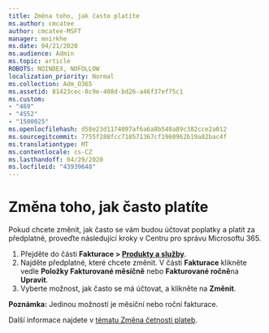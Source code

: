 ```yaml
---
title: Změna toho, jak často platíte
ms.author: cmcatee
author: cmcatee-MSFT
manager: mnirkhe
ms.date: 04/21/2020
ms.audience: Admin
ms.topic: article
ROBOTS: NOINDEX, NOFOLLOW
localization_priority: Normal
ms.collection: Adm_O365
ms.assetid: 81423cec-8c9e-408d-bd26-a46f37ef75c1
ms.custom:
- "469"
- "4552"
- "1500025"
ms.openlocfilehash: d58e23d1174097af6a6a8b548a89c382cce2a012
ms.sourcegitcommit: 7755f288fcc718571367cf1960962b19a82bac4f
ms.translationtype: MT
ms.contentlocale: cs-CZ
ms.lasthandoff: 04/29/2020
ms.locfileid: "43939648"
---
```

# <a name="change-how-often-you-pay"></a>Změna toho, jak často platíte

Pokud chcete změnit, jak často se vám budou účtovat poplatky a platit za předplatné, proveďte následující kroky v Centru pro správu Microsoftu 365. 
1. Přejděte do části **Fakturace > [Produkty a služby](https://go.microsoft.com/fwlink/p/?linkid=842054)**.
2. Najděte předplatné, které chcete změnit. V části **Fakturace** klikněte vedle **Položky Fakturované měsíčně** nebo **Fakturované ročně**na **Upravit**. 
3. Vyberte možnost, jak často se má účtovat, a klikněte na **Změnit**.

**Poznámka:** Jedinou možností je měsíční nebo roční fakturace.

Další informace najdete v [tématu Změna četnosti plateb](https://docs.microsoft.com/microsoft-365/commerce/billing-and-payments/change-payment-frequency?view=o365-worldwide).
